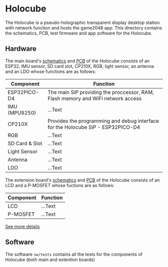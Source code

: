 # Holocube
The Holocube is a pseudo-holographic transparent display desktop station with network function and hosts the game2048 app.
This directory contains the schematics, PCB, test firmware and app software for the Holocube.


## Hardware
The main board's [schematics](./hw/schematics) and [PCB](./hw/PCB/) of the Holocube consists of an ESP32, IMU sensor,
SD card slot, CP210X, RGB, light sensor, an antenna and an LDO whose functions are as follows:

| Component      | Function    |
| -------------- | ----------- |
| ESP32PICO-D4   | The main SiP providing the proccessor, RAM, Flash memory and WiFi network access |
| IMU (MPU9250)  | ...Text     |
| CP210X         | Provides the programming and debug interface for the Holocube SiP - ESP32PICO-D4 |
| RGB            | ...Text     |
| SD Card & Slot | ...Text     |
| Light Sensor   | ...Text     |
| Antenna        | ...Text     |
| LDO            | ...Text     |

The extension board's [schematics](./hw/schematics) and [PCB](./hw/PCB/) of the Holocube consists of an LCD and a 
P-MOSFET whose fuctions are as follows:

| Component      | Function    |
| -------------- | ----------- |
| LCD            | ...Text     |
| P-MOSFET       | ...Text     |

[See more details](https://easyeda.com/fedy0/game2048)


## Software
The software `sw/tests` contains all the tests for the components of Holocube (both main and extention boards)


